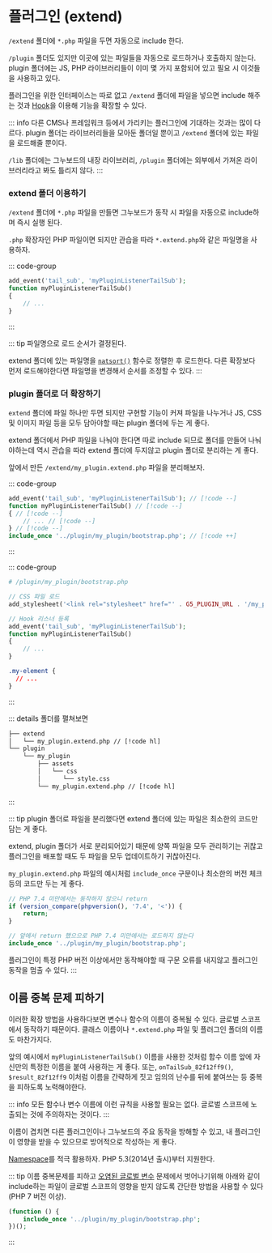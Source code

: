# 플러그인 (extend)

`/extend` 폴더에 `*.php` 파일을 두면 자동으로 include 한다.

`/plugin` 폴더도 있지만 이곳에 있는 파일들을 자동으로 로드하거나 호출하지 않는다. plugin 폴더에는 JS, PHP 라이브러리들이 이미 몇 가지 포함되어 있고 필요 시 이것들을 사용하고 있다.

플러그인을 위한 인터페이스는 따로 없고 `/extend` 폴더에 파일을 넣으면 include 해주는 것과 [Hook](/developers/hook)을 이용해 기능을 확장할 수 있다.

::: info
다른 CMS나 프레임워크 등에서 가리키는 플러그인에 기대하는 것과는 많이 다르다. plugin 폴더는 라이브러리들을 모아둔 폴더일 뿐이고 `/extend` 폴더에 있는 파일을 로드해줄 뿐이다.

`/lib` 폴더에는 그누보드의 내장 라이브러리, `/plugin` 폴더에는 외부에서 가져온 라이브러리라고 봐도 틀리지 않다.
:::

### extend 폴더 이용하기

`/extend` 폴더에 `*.php` 파일을 만들면 그누보드가 동작 시 파일을 자동으로 include하며 즉시 실행 된다.

`.php` 확장자인 PHP 파일이면 되지만 관습을 따라 `*.extend.php`와 같은 파일명을 사용하자.

::: code-group
```php [/extend/my_plugin.extend.php]
add_event('tail_sub', 'myPluginListenerTailSub');
function myPluginListenerTailSub()
{
    // ...
}
```
:::

::: tip
파일명으로 로드 순서가 결정된다.

extend 폴더에 있는 파일명을 [`natsort()`](https://www.php.net/manual/en/function.natsort.php) 함수로 정렬한 후 로드한다. 다른 확장보다 먼저 로드해야한다면 파일명을 변경해서 순서를 조정할 수 있다.
:::

### plugin 폴더로 더 확장하기

`extend` 폴더에 파일 하나만 두면 되지만 구현할 기능이 커져 파일을 나누거나 JS, CSS 및 이미지 파일 등을 모두 담아야할 때는 plugin 폴더에 두는 게 좋다.

extend 폴더에서 PHP 파일을 나눠야 한다면 따로 include 되므로 폴더를 만들어 나눠야하는데 역시 관습을 따라 extend 폴더에 두지않고 plugin 폴더로 분리하는 게 좋다.

앞에서 만든 `/extend/my_plugin.extend.php` 파일을 분리해보자.

::: code-group
```php [/extend/my_plugin.extend.php]
add_event('tail_sub', 'myPluginListenerTailSub'); // [!code --]
function myPluginListenerTailSub() // [!code --]
{ // [!code --]
    // ... // [!code --]
} // [!code --]
include_once '../plugin/my_plugin/bootstrap.php'; // [!code ++]
```
:::

::: code-group
```php [/plugin/my_plugin/bootstrap.php]
# /plugin/my_plugin/bootstrap.php

// CSS 파일 로드
add_stylesheet('<link rel="stylesheet" href="' . G5_PLUGIN_URL . '/my_plugin/assets/css/style.css" />');

// Hook 리스너 등록
add_event('tail_sub', 'myPluginListenerTailSub');
function myPluginListenerTailSub()
{
    // ...
}
```

```css [/plugin/my_plugin/assets/css/style.css]
.my-element {
  // ...
}
```
:::

::: details 폴더를 펼쳐보면

```txt
├── extend
│   └── my_plugin.extend.php // [!code hl]
└── plugin
    └── my_plugin
        ├── assets
        │   └── css
        │      └── style.css
        └── my_plugin.extend.php // [!code hl]
```
:::

::: tip
plugin 폴더로 파일을 분리했다면 extend 폴더에 있는 파일은 최소한의 코드만 담는 게 좋다.

extend, plugin 폴더가 서로 분리되어있기 때문에 양쪽 파일을 모두 관리하기는 귀찮고 플러그인을 배포할 때도 두 파일을 모두 업데이트하기 귀찮아진다.

`my_plugin.extend.php` 파일의 예시처럼 `include_once` 구문이나 최소한의 버전 체크 등의 코드만 두는 게 좋다.

```php
// PHP 7.4 미만에서는 동작하지 않으니 return
if (version_compare(phpversion(), '7.4', '<')) {
    return;
}

// 앞에서 return 했으으로 PHP 7.4 미만에서는 로드하지 않는다
include_once '../plugin/my_plugin/bootstrap.php';
```

플러그인이 특정 PHP 버전 이상에서만 동작해야할 때 구문 오류를 내지않고 플러그인 동작을 멈출 수 있다.
:::

## 이름 중복 문제 피하기

이러한 확장 방법을 사용하다보면 변수나 함수의 이름이 중복될 수 있다. 글로벌 스코프에서 동작하기 때문이다. 클래스 이름이나 `*.extend.php` 파일 및 플러그인 폴더의 이름도 마찬가지다.

앞의 예시에서 `myPluginListenerTailSub()` 이름을 사용한 것처럼 함수 이름 앞에 자신만의 특정한 이름을 붙여 사용하는 게 좋다.
또는, `onTailSub_82f12ff9()`, `$result_82f12ff9` 이처럼 이름을 간략하게 짓고 임의의 난수를 뒤에 붙여쓰는 등 중복을 피하도록 노력해야한다.

::: info
모든 함수나 변수 이름에 이런 규칙을 사용할 필요는 없다. 글로벌 스코프에 노출되는 것에 주의하자는 것이다.
:::

이름이 겹치면 다른 플러그인이나 그누보드의 주요 동작을 방해할 수 있고, 내 플러그인이 영향을 받을 수 있으므로 방어적으로 작성하는 게 좋다.

[Namespace](https://www.php.net/manual/en/language.namespaces.rationale.php)를 적극 활용하자. PHP 5.3(2014년 출시)부터 지원한다.


::: tip
이름 중복문제를 피하고 [오염된 글로벌 변수](/developers/security.html#오염된-글로벌-변수) 문제에서 벗어나기위해 아래와 같이 include하는 파일이 글로벌 스코프의 영향을 받지 않도록 간단한 방법을 사용할 수 있다(PHP 7 버전 이상).

```php
(function () {
    include_once '../plugin/my_plugin/bootstrap.php';
})();
```
:::